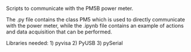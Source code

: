 Scripts to communicate with the PM5B power meter.

The .py file contains the class PM5 which is used to directly communicate with the power meter, while the .ipynb file contains an example of actions and data acquisition that can be performed.

Libraries needed: 1) pyvisa 2) PyUSB 3) pySerial
